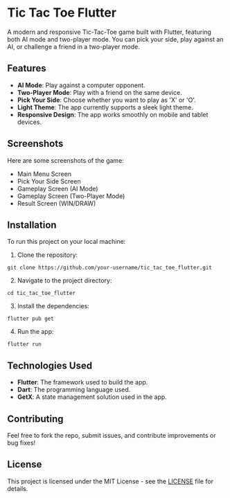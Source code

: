 # Tic Tac Toe Flutter
A modern and responsive Tic-Tac-Toe game built with Flutter, featuring both AI mode and two-player mode. You can pick your side, play against an AI, or challenge a friend in a two-player mode.

## Features
- **AI Mode**: Play against a computer opponent.
- **Two-Player Mode**: Play with a friend on the same device.
- **Pick Your Side**: Choose whether you want to play as 'X' or 'O'.
- **Light Theme**: The app currently supports a sleek light theme.
- **Responsive Design**: The app works smoothly on mobile and tablet devices.

## Screenshots
Here are some screenshots of the game:

- Main Menu Screen
- Pick Your Side Screen
- Gameplay Screen (AI Mode)
- Gameplay Screen (Two-Player Mode)
- Result Screen (WIN/DRAW)

## Installation
To run this project on your local machine:

1. Clone the repository:
```
git clone https://github.com/your-username/tic_tac_toe_flutter.git
```
2. Navigate to the project directory:
```
cd tic_tac_toe_flutter
```
3. Install the dependencies:
```
flutter pub get
```
4. Run the app:
```
flutter run
```

## Technologies Used
- **Flutter**: The framework used to build the app.
- **Dart**: The programming language used.
- **GetX**: A state management solution used in the app.

## Contributing
Feel free to fork the repo, submit issues, and contribute improvements or bug fixes!

## License
This project is licensed under the MIT License - see the [LICENSE](https://opensource.org/license/mit) file for details.